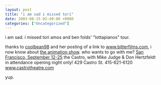 ```yaml
---
layout: post
title: "i am sad i missed tori"
date: 2003-08-15 02:49:00 +0000
categories: ["Uncategorized"]
---
```


i am sad. i missed tori amos and ben folds' "lottapianos" tour. 

thanks to [coolbean98](http://coolbean98.livejournal.com/) and her posting of a link to www.bitterfilms.com, i now know about [the animation show](http://www.animationshow.com/). who wants to go with me? [San Francisco, September 12-25](http://www.animationshow.com/schedule.html)
the Castro, with Mike Judge & Don Hertzfeldt
in attendance opening night only!
429 Castro St.
415-621-6120
www.castrotheatre.com

yup.